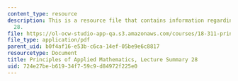 ```yaml
---
content_type: resource
description: This is a resource file that contains information regarding lecture summary
  28.
file: https://ol-ocw-studio-app-qa.s3.amazonaws.com/courses/18-311-principles-of-applied-mathematics-spring-2014/724e27beb61934f759c9d84972f225e0_MIT18_311S14_Lecture28.pdf
file_type: application/pdf
parent_uid: b0f4af16-e53b-c6ca-14ef-05be9e6c8817
resourcetype: Document
title: Principles of Applied Mathematics, Lecture Summary 28
uid: 724e27be-b619-34f7-59c9-d84972f225e0
---
```

